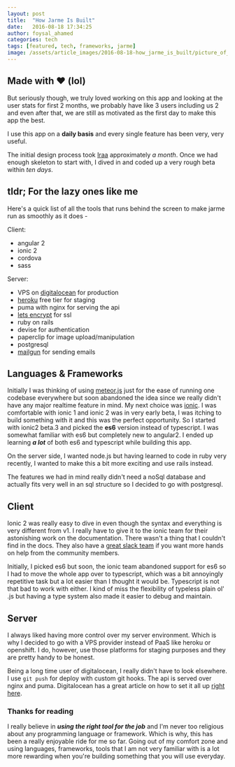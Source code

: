 ```yaml
---
layout: post
title:  "How Jarme Is Built"
date:   2016-08-18 17:34:25
author: foysal_ahamed
categories: tech
tags: [featured, tech, frameworks, jarme]
image: /assets/article_images/2016-08-18-how_jarme_is_built/picture_of_meaningless_code.jpg
---
```


## Made with :heart: (lol)

But seriously though, we truly loved working on this app and looking at the user stats for first 2 months, we probably have like 3 users including us 2 and even after that, we are still as motivated as the first day to make this app the best.

I use this app on a **daily basis** and every single feature has been very, very useful.

The initial design process took [Iraa](https://twitter.com/iraa_ahmed) approximately *a month*. Once we had enough skeleton to start with, I dived in and coded up a very rough beta within *ten days*.

## tldr; For the lazy ones like me

Here's a quick list of all the tools that runs behind the screen to make jarme run as smoothly as it does -

Client:

- angular 2
- ionic 2
- cordova
- sass

Server:

- VPS on [digitalocean](https://digitalocean.com) for production
- [heroku](https://heroku.com) free tier for staging
- puma with nginx for serving the api
- [lets encrypt](https://letsencrypt.org) for ssl
- ruby on rails
- devise for authentication
- paperclip for image upload/manipulation
- postgresql
- [mailgun](https://mailgun.com) for sending emails

## Languages & Frameworks

Initially I was thinking of using [meteor.js](https://meteor.com) just for the ease of running one codebase everywhere but soon abandoned the idea since we really didn't have any major realtime feature in mind. My next choice was [ionic](http://ionicframework.com). I was comfortable with ionic 1 and ionic 2 was in very early beta, I was itching to build something with it and this was the perfect opportunity. So I started with ionic2 beta.3 and picked the **es6** version instead of typescript. I was somewhat familiar with es6 but completely new to angular2. I ended up learning ***a lot*** of both es6 and typescript while building this app.

On the server side, I wanted node.js but having learned to code in ruby very recently, I wanted to make this a bit more exciting and use rails instead.

The features we had in mind really didn't need a noSql database and actually fits very well in an sql structure so I decided to go with postgresql.

## Client

Ionic 2 was really easy to dive in even though the syntax and everything is very different from v1. I really have to give it to the ionic team for their astonishing work on the documentation. There wasn't a thing that I couldn't find in the docs. They also have a [great slack team](https://ionic-worldwide.slack.com) if you want more hands on help from the community members.

Initially, I picked es6 but soon, the ionic team abandoned support for es6 so I had to move the whole app over to typescript, which was a bit annoyingly repetitive task but a lot easier than I thought it would be. Typescript is not that bad to work with either. I kind of miss the flexibility of typeless plain ol' .js but having a type system also made it easier to debug and maintain.  

## Server

I always liked having more control over my server environment. Which is why I decided to go with a VPS provider instead of PaaS like heroku or openshift. I do, however, use those platforms for staging purposes and they are pretty handy to be honest.

Being a long time user of digitalocean, I really didn't have to look elsewhere. I use `git push` for deploy with custom git hooks. The api is served over nginx and puma. Digitalocean has a great article on how to set it all up [right here](https://www.digitalocean.com/community/tutorials/how-to-deploy-a-rails-app-with-git-hooks-on-ubuntu-14-04).

### Thanks for reading

I really believe in ***using the right tool for the job*** and I'm never too religious about any programming language or framework. Which is why, this has been a really enjoyable ride for me so far. Going out of my comfort zone and using languages, frameworks, tools that I am not very familiar with is a lot more rewarding when you're building something that you will use everyday.

